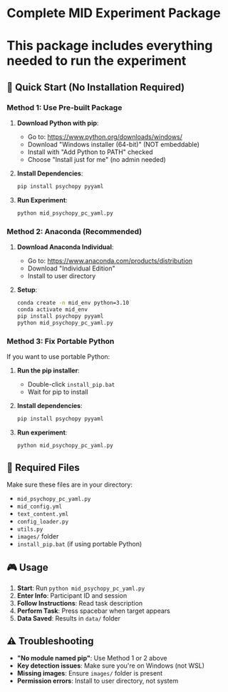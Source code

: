 # Complete MID Experiment Package
# This package includes everything needed to run the experiment

## 🎯 **Quick Start (No Installation Required)**

### **Method 1: Use Pre-built Package**

1. **Download Python with pip**:
   - Go to: https://www.python.org/downloads/windows/
   - Download "Windows installer (64-bit)" (NOT embeddable)
   - Install with "Add Python to PATH" checked
   - Choose "Install just for me" (no admin needed)

2. **Install Dependencies**:
   ```cmd
   pip install psychopy pyyaml
   ```

3. **Run Experiment**:
   ```cmd
   python mid_psychopy_pc_yaml.py
   ```

### **Method 2: Anaconda (Recommended)**

1. **Download Anaconda Individual**:
   - Go to: https://www.anaconda.com/products/distribution
   - Download "Individual Edition"
   - Install to user directory

2. **Setup**:
   ```cmd
   conda create -n mid_env python=3.10
   conda activate mid_env
   pip install psychopy pyyaml
   python mid_psychopy_pc_yaml.py
   ```

### **Method 3: Fix Portable Python**

If you want to use portable Python:

1. **Run the pip installer**:
   - Double-click `install_pip.bat`
   - Wait for pip to install

2. **Install dependencies**:
   ```cmd
   pip install psychopy pyyaml
   ```

3. **Run experiment**:
   ```cmd
   python mid_psychopy_pc_yaml.py
   ```

## 📁 **Required Files**

Make sure these files are in your directory:
- `mid_psychopy_pc_yaml.py`
- `mid_config.yml`
- `text_content.yml`
- `config_loader.py`
- `utils.py`
- `images/` folder
- `install_pip.bat` (if using portable Python)

## 🎮 **Usage**

1. **Start**: Run `python mid_psychopy_pc_yaml.py`
2. **Enter Info**: Participant ID and session
3. **Follow Instructions**: Read task description
4. **Perform Task**: Press spacebar when target appears
5. **Data Saved**: Results in `data/` folder

## ⚠️ **Troubleshooting**

- **"No module named pip"**: Use Method 1 or 2 above
- **Key detection issues**: Make sure you're on Windows (not WSL)
- **Missing images**: Ensure `images/` folder is present
- **Permission errors**: Install to user directory, not system
